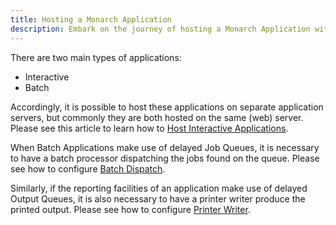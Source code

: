 ```yaml
---
title: Hosting a Monarch Application
description: Embark on the journey of hosting a Monarch Application with our detailed guide. Tailored for developers, system administrators, and IT professionals, this guide demystifies the process of deploying and managing a Monarch Application. Whether you're new to hosting or looking to optimize your current setup, our resource offers valuable insights into selecting the right hosting platform, configuring servers, ensuring high availability, and maintaining security standards. Discover best practices for scaling your application, managing data effectively, and providing a seamless user experience. Our guide ensures you have the knowledge and tools to successfully host your Monarch Application, keeping it secure, fast, and reliable for your users.
---
```



There are two main types of applications:
 - Interactive
 - Batch

Accordingly, it is possible to host these applications on separate application servers, but commonly they are both hosted on the same (web) server.  Please see this article to learn how to [Host Interactive Applications](host-interactive-application.html).

When Batch Applications make use of delayed Job Queues, it is necessary to have a batch processor dispatching the jobs found on the queue.  Please see how to configure [Batch Dispatch](mom/batch-dispatch.html).

Similarly, if the reporting facilities of an application make use of delayed Output Queues, it is also necessary to have a printer writer produce the printed output.  Please see how to configure  [Printer Writer](mom/printer-writer.html).

 